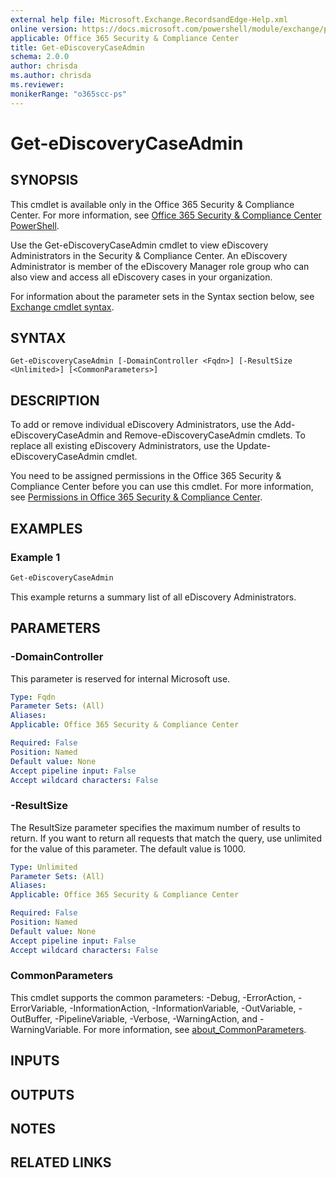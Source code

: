 ```yaml
---
external help file: Microsoft.Exchange.RecordsandEdge-Help.xml
online version: https://docs.microsoft.com/powershell/module/exchange/policy-and-compliance-ediscovery/get-ediscoverycaseadmin
applicable: Office 365 Security & Compliance Center
title: Get-eDiscoveryCaseAdmin
schema: 2.0.0
author: chrisda
ms.author: chrisda
ms.reviewer:
monikerRange: "o365scc-ps"
---
```


# Get-eDiscoveryCaseAdmin

## SYNOPSIS
This cmdlet is available only in the Office 365 Security & Compliance Center. For more information, see [Office 365 Security & Compliance Center PowerShell](https://docs.microsoft.com/powershell/exchange/office-365-scc/office-365-scc-powershell).

Use the Get-eDiscoveryCaseAdmin cmdlet to view eDiscovery Administrators in the Security & Compliance Center. An eDiscovery Administrator is member of the eDiscovery Manager role group who can also view and access all eDiscovery cases in your organization.

For information about the parameter sets in the Syntax section below, see [Exchange cmdlet syntax](https://docs.microsoft.com/powershell/exchange/exchange-server/exchange-cmdlet-syntax).

## SYNTAX

```
Get-eDiscoveryCaseAdmin [-DomainController <Fqdn>] [-ResultSize <Unlimited>] [<CommonParameters>]
```

## DESCRIPTION
To add or remove individual eDiscovery Administrators, use the Add-eDiscoveryCaseAdmin and Remove-eDiscoveryCaseAdmin cmdlets. To replace all existing eDiscovery Administrators, use the Update-eDiscoveryCaseAdmin cmdlet.

You need to be assigned permissions in the Office 365 Security & Compliance Center before you can use this cmdlet. For more information, see [Permissions in Office 365 Security & Compliance Center](https://go.microsoft.com/fwlink/p/?LinkId=511920).

## EXAMPLES

### Example 1
```powershell
Get-eDiscoveryCaseAdmin
```

This example returns a summary list of all eDiscovery Administrators.

## PARAMETERS

### -DomainController
This parameter is reserved for internal Microsoft use.

```yaml
Type: Fqdn
Parameter Sets: (All)
Aliases:
Applicable: Office 365 Security & Compliance Center

Required: False
Position: Named
Default value: None
Accept pipeline input: False
Accept wildcard characters: False
```

### -ResultSize
The ResultSize parameter specifies the maximum number of results to return. If you want to return all requests that match the query, use unlimited for the value of this parameter. The default value is 1000.

```yaml
Type: Unlimited
Parameter Sets: (All)
Aliases:
Applicable: Office 365 Security & Compliance Center

Required: False
Position: Named
Default value: None
Accept pipeline input: False
Accept wildcard characters: False
```

### CommonParameters
This cmdlet supports the common parameters: -Debug, -ErrorAction, -ErrorVariable, -InformationAction, -InformationVariable, -OutVariable, -OutBuffer, -PipelineVariable, -Verbose, -WarningAction, and -WarningVariable. For more information, see [about_CommonParameters](https://go.microsoft.com/fwlink/p/?LinkID=113216).

## INPUTS

###  

## OUTPUTS

###  

## NOTES

## RELATED LINKS
